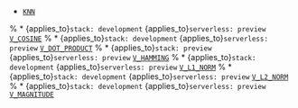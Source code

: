 * [`KNN`](../../functions-operators/dense-vector-functions.md#esql-knn)

% * {applies_to}`stack: development` {applies_to}`serverless: preview` [
  `V_COSINE`](../../functions-operators/dense-vector-functions.md#esql-v_cosine)
% * {applies_to}`stack: development` {applies_to}`serverless: preview` [
  `V_DOT_PRODUCT`](../../functions-operators/dense-vector-functions.md#esql-v_dot_product)
% * {applies_to}`stack: preview` {applies_to}`serverless: preview` [
  `V_HAMMING`](../../functions-operators/dense-vector-functions.md#esql-v_hamming)
% * {applies_to}`stack: development` {applies_to}`serverless: preview` [
  `V_L1_NORM`](../../functions-operators/dense-vector-functions.md#esql-v_l1_norm)
% * {applies_to}`stack: development` {applies_to}`serverless: preview` [
  `V_L2_NORM`](../../functions-operators/dense-vector-functions.md#esql-v_l2_norm)
% * {applies_to}`stack: development` {applies_to}`serverless: preview` [
  `V_MAGNITUDE`](../../functions-operators/dense-vector-functions.md#esql-v_magnitude)

